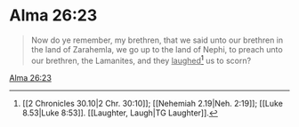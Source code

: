 # Alma 26:23

> Now do ye remember, my brethren, that we said unto our brethren in the land of Zarahemla, we go up to the land of Nephi, to preach unto our brethren, the Lamanites, and they <u>laughed</u>[^a] us to scorn?

[Alma 26:23](https://www.churchofjesuschrist.org/study/scriptures/bofm/alma/26?lang=eng&id=p23#p23)


[^a]: [[2 Chronicles 30.10|2 Chr. 30:10]]; [[Nehemiah 2.19|Neh. 2:19]]; [[Luke 8.53|Luke 8:53]]. [[Laughter, Laugh|TG Laughter]].  
